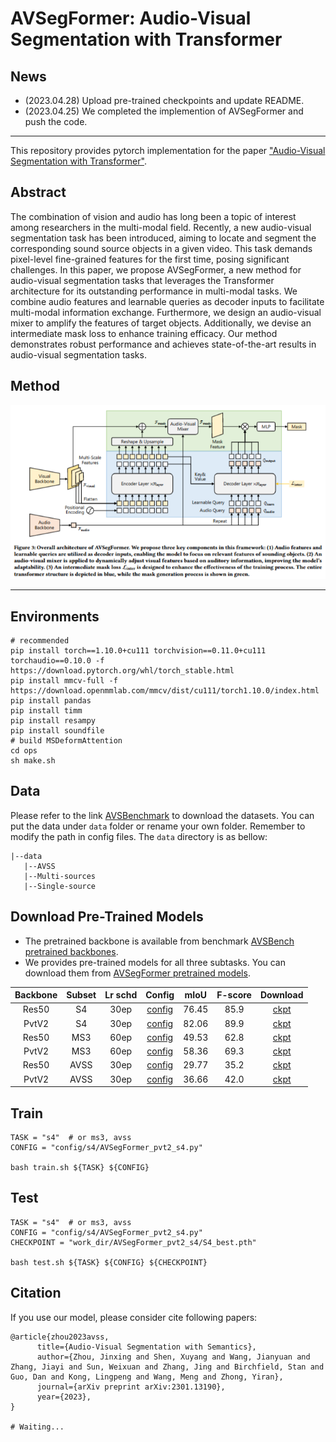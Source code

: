 # AVSegFormer: Audio-Visual Segmentation with Transformer


## News
- (2023.04.28) Upload pre-trained checkpoints and update README.
- (2023.04.25) We completed the implemention of AVSegFormer and push the code.

---

This repository provides pytorch implementation for the paper ["Audio-Visual Segmentation with Transformer"](). 

## Abstract
The combination of vision and audio has long been a topic of interest among researchers in the multi-modal field. Recently, a new audio-visual segmentation task has been introduced, aiming to locate and segment the corresponding sound source objects in a given video. This task demands pixel-level fine-grained features for the first time, posing significant challenges. In this paper, we propose AVSegFormer, a new method for audio-visual segmentation tasks that leverages the Transformer architecture for its outstanding performance in multi-modal tasks. We combine audio features and learnable queries as decoder inputs to facilitate multi-modal information exchange. Furthermore, we design an audio-visual mixer to amplify the features of target objects. Additionally, we devise an intermediate mask loss to enhance training efficacy. Our method demonstrates robust performance and achieves state-of-the-art results in audio-visual segmentation tasks.

## Method
![image](image/arch.png)

---

## Environments
```shell
# recommended
pip install torch==1.10.0+cu111 torchvision==0.11.0+cu111 torchaudio==0.10.0 -f https://download.pytorch.org/whl/torch_stable.html
pip install mmcv-full -f https://download.openmmlab.com/mmcv/dist/cu111/torch1.10.0/index.html
pip install pandas
pip install timm
pip install resampy
pip install soundfile
# build MSDeformAttention
cd ops
sh make.sh
```


## Data

Please refer to the link [AVSBenchmark](https://github.com/OpenNLPLab/AVSBench) to download the datasets. You can put the data under `data` folder or rename your own folder. Remember to modify the path in config files. The `data` directory is as bellow:
```
|--data
   |--AVSS
   |--Multi-sources
   |--Single-source
```


## Download Pre-Trained Models

- The pretrained backbone is available from benchmark [AVSBench pretrained backbones](https://drive.google.com/drive/folders/1386rcFHJ1QEQQMF6bV1rXJTzy8v26RTV).
- We provides pre-trained models for all three subtasks. You can download them from [AVSegFormer pretrained models](https://drive.google.com/drive/folders/1ZYZOWAfoXcGPDsocswEN7ZYvcAn4H8kY).

|Backbone|Subset|Lr schd|Config|mIoU|F-score|Download|
|:---:|:---:|:---:|:---:|:---:|:---:|:---:|
|Res50|S4|30ep|[config](config/s4/AVSegFormer_res50_s4.py)|76.45|85.9|[ckpt](https://drive.google.com/file/d/11CvMJyMcLeNogrGiBRsC6MBAubfRf9Es/view?usp=share_link)|
|PvtV2|S4|30ep|[config](config/s4/AVSegFormer_pvt2_s4.py)|82.06|89.9|[ckpt](https://drive.google.com/file/d/1Gf61ZKmhoUMnc4QSmD9fpK4BFAh9Xbqq/view?usp=share_link)|
|Res50|MS3|60ep|[config](config/ms3/AVSegFormer_res50_ms3.py)|49.53|62.8|[ckpt](https://drive.google.com/file/d/1t8PAQkjCHgVKWkl9fstc7hAbZi7zGzqD/view?usp=share_link)|
|PvtV2|MS3|60ep|[config](config/ms3/AVSegFormer_pvt2_ms3.py)|58.36|69.3|[ckpt](https://drive.google.com/file/d/1Zp3USytNFdrBgeKJitq1_8qcGzhRx7NG/view?usp=share_link)|
|Res50|AVSS|30ep|[config](config/avss/AVSegFormer_res50_avss.py)|29.77|35.2|[ckpt](https://drive.google.com/file/d/1GNWoKsNqLFWlTMDwqkWc7xO6YCTwWR7U/view?usp=share_link)|
|PvtV2|AVSS|30ep|[config](config/avss/AVSegFormer_pvt2_avss.py)|36.66|42.0|[ckpt](https://drive.google.com/file/d/1M31vgu6rM7gGecRngvF2tAiZ6HwHM5_p/view?usp=share_link)|


## Train
```shell
TASK = "s4"  # or ms3, avss
CONFIG = "config/s4/AVSegFormer_pvt2_s4.py"

bash train.sh ${TASK} ${CONFIG}
```


## Test
```shell
TASK = "s4"  # or ms3, avss
CONFIG = "config/s4/AVSegFormer_pvt2_s4.py"
CHECKPOINT = "work_dir/AVSegFormer_pvt2_s4/S4_best.pth"

bash test.sh ${TASK} ${CONFIG} ${CHECKPOINT}
```


## Citation

If you use our model, please consider cite following papers:
```
@article{zhou2023avss,
      title={Audio-Visual Segmentation with Semantics}, 
      author={Zhou, Jinxing and Shen, Xuyang and Wang, Jianyuan and Zhang, Jiayi and Sun, Weixuan and Zhang, Jing and Birchfield, Stan and Guo, Dan and Kong, Lingpeng and Wang, Meng and Zhong, Yiran},
      journal={arXiv preprint arXiv:2301.13190},
      year={2023},
}

# Waiting...
```